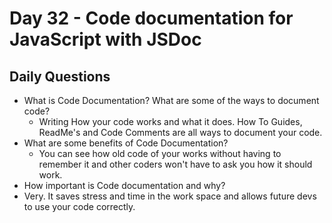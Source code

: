 # Day 32 - Code documentation for JavaScript with JSDoc

## Daily Questions

- What is Code Documentation? What are some of the ways to document code?
  - Writing How your code works and what it does. How To Guides, ReadMe's and Code Comments are all ways to document your code.
- What are some benefits of Code Documentation?
  - You can see how old code of your works without having to remember it and other coders won't have to ask you how it should work.
- How important is Code documentation and why?
 - Very. It saves stress and time in the work space and allows future devs to use your code correctly.
